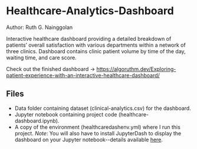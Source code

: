 # Healthcare-Analytics-Dashboard

Author: Ruth G. Nainggolan

Interactive healthcare dashboard providing a detailed breakdown of patients’ overall satisfaction with various departments within a network of three clinics. Dashboard contains clinic patient volume by time of the day, waiting time, and care score.

Check out the finished dashboard → https://algoruthm.dev/Exploring-patient-experience-with-an-interactive-healthcare-dashboard/

Files
-----

* Data folder containing dataset (clinical-analytics.csv) for the dashboard.
* Jupyter notebook containing project code (healthcare-dashboard.ipynb).
* A copy of the environment (healthcaredashenv.yml) where I run this project. *Note*: You will also have to install JupyterDash to display the dashboard on your Jupyter notebook--details available [here](https://medium.com/plotly/introducing-jupyterdash-811f1f57c02e).
